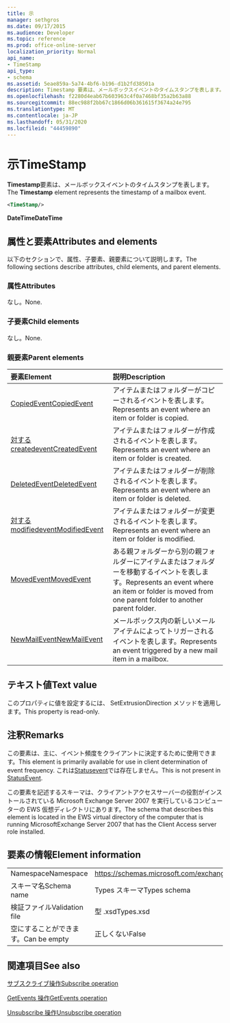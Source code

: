 ```yaml
---
title: 示
manager: sethgros
ms.date: 09/17/2015
ms.audience: Developer
ms.topic: reference
ms.prod: office-online-server
localization_priority: Normal
api_name:
- TimeStamp
api_type:
- schema
ms.assetid: 5eae859a-5a74-4bf6-b196-d1b2fd38501a
description: Timestamp 要素は、メールボックスイベントのタイムスタンプを表します。
ms.openlocfilehash: f2280d4eab67b603963c4f0a7468bf35a2b63a88
ms.sourcegitcommit: 88ec988f2bb67c1866d06b361615f3674a24e795
ms.translationtype: MT
ms.contentlocale: ja-JP
ms.lasthandoff: 05/31/2020
ms.locfileid: "44459890"
---
```

# <a name="timestamp"></a><span data-ttu-id="9cd93-103">示</span><span class="sxs-lookup"><span data-stu-id="9cd93-103">TimeStamp</span></span>

<span data-ttu-id="9cd93-104">**Timestamp**要素は、メールボックスイベントのタイムスタンプを表します。</span><span class="sxs-lookup"><span data-stu-id="9cd93-104">The **Timestamp** element represents the timestamp of a mailbox event.</span></span> 
  
```xml
<TimeStamp/>
```

 <span data-ttu-id="9cd93-105">**DateTime**</span><span class="sxs-lookup"><span data-stu-id="9cd93-105">**DateTime**</span></span>
## <a name="attributes-and-elements"></a><span data-ttu-id="9cd93-106">属性と要素</span><span class="sxs-lookup"><span data-stu-id="9cd93-106">Attributes and elements</span></span>

<span data-ttu-id="9cd93-107">以下のセクションで、属性、子要素、親要素について説明します。</span><span class="sxs-lookup"><span data-stu-id="9cd93-107">The following sections describe attributes, child elements, and parent elements.</span></span>
  
### <a name="attributes"></a><span data-ttu-id="9cd93-108">属性</span><span class="sxs-lookup"><span data-stu-id="9cd93-108">Attributes</span></span>

<span data-ttu-id="9cd93-109">なし。</span><span class="sxs-lookup"><span data-stu-id="9cd93-109">None.</span></span>
  
### <a name="child-elements"></a><span data-ttu-id="9cd93-110">子要素</span><span class="sxs-lookup"><span data-stu-id="9cd93-110">Child elements</span></span>

<span data-ttu-id="9cd93-111">なし。</span><span class="sxs-lookup"><span data-stu-id="9cd93-111">None.</span></span>
  
### <a name="parent-elements"></a><span data-ttu-id="9cd93-112">親要素</span><span class="sxs-lookup"><span data-stu-id="9cd93-112">Parent elements</span></span>

|<span data-ttu-id="9cd93-113">**要素**</span><span class="sxs-lookup"><span data-stu-id="9cd93-113">**Element**</span></span>|<span data-ttu-id="9cd93-114">**説明**</span><span class="sxs-lookup"><span data-stu-id="9cd93-114">**Description**</span></span>|
|:-----|:-----|
|[<span data-ttu-id="9cd93-115">CopiedEvent</span><span class="sxs-lookup"><span data-stu-id="9cd93-115">CopiedEvent</span></span>](copiedevent.md) <br/> |<span data-ttu-id="9cd93-116">アイテムまたはフォルダーがコピーされるイベントを表します。</span><span class="sxs-lookup"><span data-stu-id="9cd93-116">Represents an event where an item or folder is copied.</span></span>  <br/> |
|[<span data-ttu-id="9cd93-117">対する createdevent</span><span class="sxs-lookup"><span data-stu-id="9cd93-117">CreatedEvent</span></span>](createdevent.md) <br/> |<span data-ttu-id="9cd93-118">アイテムまたはフォルダーが作成されるイベントを表します。</span><span class="sxs-lookup"><span data-stu-id="9cd93-118">Represents an event where an item or folder is created.</span></span>  <br/> |
|[<span data-ttu-id="9cd93-119">DeletedEvent</span><span class="sxs-lookup"><span data-stu-id="9cd93-119">DeletedEvent</span></span>](deletedevent.md) <br/> |<span data-ttu-id="9cd93-120">アイテムまたはフォルダーが削除されるイベントを表します。</span><span class="sxs-lookup"><span data-stu-id="9cd93-120">Represents an event where an item or folder is deleted.</span></span>  <br/> |
|[<span data-ttu-id="9cd93-121">対する modifiedevent</span><span class="sxs-lookup"><span data-stu-id="9cd93-121">ModifiedEvent</span></span>](modifiedevent.md) <br/> |<span data-ttu-id="9cd93-122">アイテムまたはフォルダーが変更されるイベントを表します。</span><span class="sxs-lookup"><span data-stu-id="9cd93-122">Represents an event where an item or folder is modified.</span></span>  <br/> |
|[<span data-ttu-id="9cd93-123">MovedEvent</span><span class="sxs-lookup"><span data-stu-id="9cd93-123">MovedEvent</span></span>](movedevent.md) <br/> |<span data-ttu-id="9cd93-124">ある親フォルダーから別の親フォルダーにアイテムまたはフォルダーを移動するイベントを表します。</span><span class="sxs-lookup"><span data-stu-id="9cd93-124">Represents an event where an item or folder is moved from one parent folder to another parent folder.</span></span>  <br/> |
|[<span data-ttu-id="9cd93-125">NewMailEvent</span><span class="sxs-lookup"><span data-stu-id="9cd93-125">NewMailEvent</span></span>](newmailevent.md) <br/> |<span data-ttu-id="9cd93-126">メールボックス内の新しいメールアイテムによってトリガーされるイベントを表します。</span><span class="sxs-lookup"><span data-stu-id="9cd93-126">Represents an event triggered by a new mail item in a mailbox.</span></span>  <br/> |
   
## <a name="text-value"></a><span data-ttu-id="9cd93-127">テキスト値</span><span class="sxs-lookup"><span data-stu-id="9cd93-127">Text value</span></span>

<span data-ttu-id="9cd93-128">このプロパティに値を設定するには、 SetExtrusionDirection メソッドを適用します。</span><span class="sxs-lookup"><span data-stu-id="9cd93-128">This property is read-only.</span></span>
  
## <a name="remarks"></a><span data-ttu-id="9cd93-129">注釈</span><span class="sxs-lookup"><span data-stu-id="9cd93-129">Remarks</span></span>

<span data-ttu-id="9cd93-130">この要素は、主に、イベント頻度をクライアントに決定するために使用できます。</span><span class="sxs-lookup"><span data-stu-id="9cd93-130">This element is primarily available for use in client determination of event frequency.</span></span> <span data-ttu-id="9cd93-131">これは[Statusevent](statusevent.md)では存在しません。</span><span class="sxs-lookup"><span data-stu-id="9cd93-131">This is not present in [StatusEvent](statusevent.md).</span></span>
  
<span data-ttu-id="9cd93-132">この要素を記述するスキーマは、クライアントアクセスサーバーの役割がインストールされている Microsoft Exchange Server 2007 を実行しているコンピューターの EWS 仮想ディレクトリにあります。</span><span class="sxs-lookup"><span data-stu-id="9cd93-132">The schema that describes this element is located in the EWS virtual directory of the computer that is running MicrosoftExchange Server 2007 that has the Client Access server role installed.</span></span>
  
## <a name="element-information"></a><span data-ttu-id="9cd93-133">要素の情報</span><span class="sxs-lookup"><span data-stu-id="9cd93-133">Element information</span></span>

|||
|:-----|:-----|
|<span data-ttu-id="9cd93-134">Namespace</span><span class="sxs-lookup"><span data-stu-id="9cd93-134">Namespace</span></span>  <br/> |https://schemas.microsoft.com/exchange/services/2006/types  <br/> |
|<span data-ttu-id="9cd93-135">スキーマ名</span><span class="sxs-lookup"><span data-stu-id="9cd93-135">Schema name</span></span>  <br/> |<span data-ttu-id="9cd93-136">Types スキーマ</span><span class="sxs-lookup"><span data-stu-id="9cd93-136">Types schema</span></span>  <br/> |
|<span data-ttu-id="9cd93-137">検証ファイル</span><span class="sxs-lookup"><span data-stu-id="9cd93-137">Validation file</span></span>  <br/> |<span data-ttu-id="9cd93-138">型 .xsd</span><span class="sxs-lookup"><span data-stu-id="9cd93-138">Types.xsd</span></span>  <br/> |
|<span data-ttu-id="9cd93-139">空にすることができます。</span><span class="sxs-lookup"><span data-stu-id="9cd93-139">Can be empty</span></span>  <br/> |<span data-ttu-id="9cd93-140">正しくない</span><span class="sxs-lookup"><span data-stu-id="9cd93-140">False</span></span>  <br/> |
   
## <a name="see-also"></a><span data-ttu-id="9cd93-141">関連項目</span><span class="sxs-lookup"><span data-stu-id="9cd93-141">See also</span></span>



[<span data-ttu-id="9cd93-142">サブスクライブ操作</span><span class="sxs-lookup"><span data-stu-id="9cd93-142">Subscribe operation</span></span>](subscribe-operation.md)
  
[<span data-ttu-id="9cd93-143">GetEvents 操作</span><span class="sxs-lookup"><span data-stu-id="9cd93-143">GetEvents operation</span></span>](getevents-operation.md)
  
[<span data-ttu-id="9cd93-144">Unsubscribe 操作</span><span class="sxs-lookup"><span data-stu-id="9cd93-144">Unsubscribe operation</span></span>](unsubscribe-operation.md)

